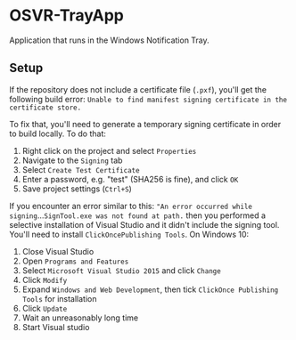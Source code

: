 # OSVR-TrayApp
Application that runs in the Windows Notification Tray.

## Setup ##
If the repository does not include a certificate file (`.pxf`), you'll get the following build error: `Unable to find manifest signing certificate in the certificate store.`

To fix that, you'll need to generate a temporary signing certificate in order to build locally.  To do that:

1. Right click on the project and select `Properties`
1. Navigate to the `Signing` tab
1. Select `Create Test Certificate`
1. Enter a password, e.g. "test" (SHA256 is fine), and click `OK`
1. Save project settings (`Ctrl+S`)

If you encounter an error similar to this: `"An error occurred while signing`...`SignTool.exe was not found at path.` then you performed a selective installation of Visual Studio and it didn't include the signing tool.  You'll need to install `ClickOncePublishing Tools`.  On Windows 10:

1. Close Visual Studio
1. Open `Programs and Features`
1. Select `Microsoft Visual Studio 2015` and click `Change`
1. Click `Modify`
1. Expand `Windows and Web Development`, then tick `ClickOnce Publishing Tools` for installation
1. Click `Update`
1. Wait an unreasonably long time
1. Start Visual studio
